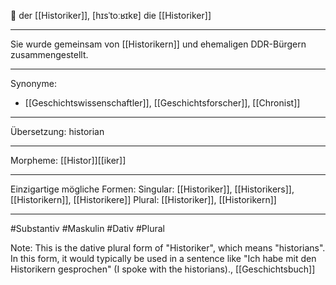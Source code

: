🔵 der [[Historiker]], [hɪsˈtoːʁɪkɐ]
die [[Historiker]]

---
Sie wurde gemeinsam von [[Historikern]] und ehemaligen DDR-Bürgern zusammengestellt.

---
Synonyme:
- [[Geschichtswissenschaftler]], [[Geschichtsforscher]], [[Chronist]]

---
Übersetzung: historian

---
Morpheme:
[[Histor]][[iker]]

---
Einzigartige mögliche Formen: 
Singular: [[Historiker]], [[Historikers]], [[Historikern]], [[Historikere]]
Plural: [[Historiker]], [[Historikern]]

---
#Substantiv #Maskulin #Dativ #Plural

Note: This is the dative plural form of "Historiker", which means "historians". In this form, it would typically be used in a sentence like "Ich habe mit den Historikern gesprochen" (I spoke with the historians)., [[Geschichtsbuch]]